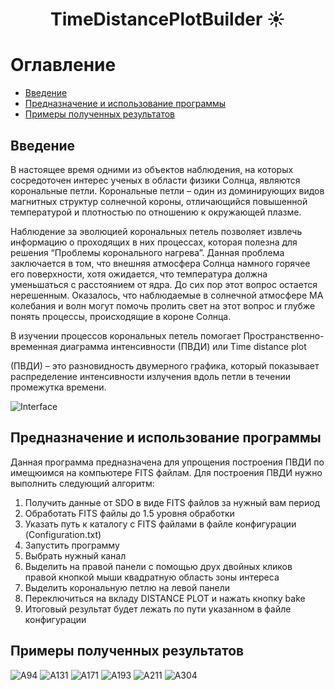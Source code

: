 
<h1 align="center">TimeDistancePlotBuilder ☀️ </h1>


# Оглавление

- [Введение](#введение)
- [Предназначение и использование программы](#предназначение-и-использование-программы)
- [Примеры полученных результатов](#примеры-полученных-результатов)

## Введение

В настоящее время одними из объектов наблюдения, на которых сосредоточен интерес ученых в области физики Солнца, являются корональные петли. Корональные петли – один из доминирующих видов магнитных структур солнечной короны, отличающийся повышенной температурой и плотностью по отношению к окружающей плазме.

Наблюдение за эволюцией корональных петель позволяет извлечь информацию о проходящих в них процессах, которая полезна для решения “Проблемы коронального нагрева”. Данная проблема заключается в том, что внешняя атмосфера Солнца намного горячее его поверхности, хотя ожидается, что температура должна уменьшаться с расстоянием от ядра. До сих пор этот вопрос остается нерешенным. Оказалось, что наблюдаемые в солнечной атмосфере МА колебания и волн могут помочь пролить свет на этот вопрос и глубже понять процессы, происходящие в короне Солнца.

В изучении процессов корональных петель помогает Пространственно-временная диаграмма интенсивности (ПВДИ) или Time distance plot

(ПВДИ) – это разновидность двумерного графика, который показывает распределение интенсивности излучения вдоль петли в течении промежутка времени. 


![Interface](https://disk.yandex.ru/i/fT9oyFR0mgIdGA)


## Предназначение и использование программы

Данная программа предназначена для упрощения построения ПВДИ по имещюимся на компьютере FITS файлам. Для построения ПВДИ нужно выполнить следующий алгоритм:

1. Получить данные от SDO в виде FITS файлов за нужный вам период 
2. Обработать FITS файлы до 1.5 уровня обработки
3. Указать путь к каталогу с FITS файлами в файле конфигурации (Configuration.txt)
4. Запустить программу
5. Выбрать нужный канал
6. Выделить на правой панели с помощью друх двойных кликов правой кнопкой мыши квадратную область зоны интереса
7. Выделить корональную петлю на левой панели
8. Переключиться на вкладу DISTANCE PLOT и нажать кнопку bake
9. Итоговый результат будет лежать по пути указанном в файле конфигурации

## Примеры полученных результатов

![A94](https://disk.yandex.ru/i/6JdJxOuXy6vwpA)
![A131](https://disk.yandex.ru/i/cbd0sJrt9KkOKA)
![A171](https://disk.yandex.ru/i/jCW8K_JiwOv_GQ)
![A193](https://disk.yandex.ru/i/NADbOiyahlujHw)
![A211](https://disk.yandex.ru/i/_06pNgFhC8_D7Q)
![A304](https://disk.yandex.ru/i/c0SiID3Bx7y3EA)


